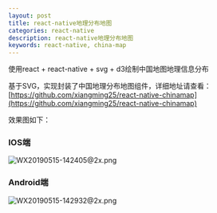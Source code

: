 ```yaml
---
layout: post
title: react-native地理分布地图
categories: react-native
description: react-native地理分布地图
keywords: react-native, china-map
---
```


使用react + react-native + svg + d3绘制中国地图地理信息分布

基于SVG，实现封装了中国地理分布地图组件，详细地址请查看：
[https://github.com/xiangming25/react-native-chinamap](https://github.com/xiangming25/react-native-chinamap)

效果图如下：
### IOS端
![WX20190515-142405@2x.png](https://gitee.com/xiangming25/assets/raw/master/images/2019/05/9418595-68a7282fdfece511.jpg)

### Android端
![WX20190515-142932@2x.png](https://gitee.com/xiangming25/assets/raw/master/images/2019/05/9418595-a6b4bf33372c55f7.jpg)
